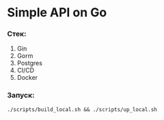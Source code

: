 
# Simple API on Go  
  
### Стек:   
 1. Gin 
 2. Gorm
 3. Postgres 
 4. CI/CD
 5. Docker
  
### Запуск:  
 ```
./scripts/build_local.sh && ./scripts/up_local.sh
```
